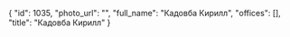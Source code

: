 {
    "id": 1035,
    "photo_url": "",
    "full_name": "Кадовба Кирилл",
    "offices": [],
    "title": "Кадовба Кирилл"
}
